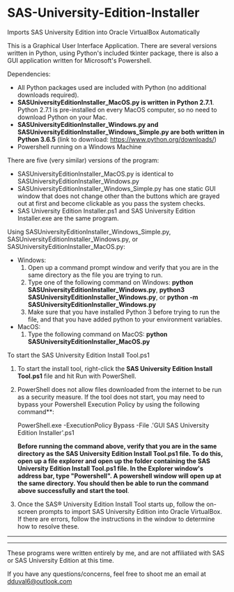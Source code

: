 # SAS-University-Edition-Installer
Imports SAS University Edition into Oracle VirtualBox Automatically

This is a Graphical User Interface Application. There are several versions written in Python, using Python's included tkinter package, there is also a GUI application written for Microsoft's Powershell.

Dependencies: 
- All Python packages used are included with Python (no additional downloads required).
- **SASUniversityEditionInstaller_MacOS.py is written in Python 2.7.1**. Python 2.7.1 is pre-installed on every MacOS computer, so no need to download Python on your Mac.
- **SASUniversityEditionInstaller_Windows.py and SASUniversityEditionInstaller_Windows_Simple.py are both written in Python 3.6.5** (link to download: https://www.python.org/downloads/)
- Powershell running on a Windows Machine


There are five (very similar) versions of the program: 
- SASUniversityEditionInstaller_MacOS.py is identical to SASUniversityEditionInstaller_Windows.py
- SASUniversityEditionInstaller_Windows_Simple.py has one static GUI window that does not change other than the buttons which are grayed out at first and become clickable as you pass the system checks.
- SAS University Edition Installer.ps1 and SAS University Edition Installer.exe are the same program.


Using SASUniversityEditionInstaller_Windows_Simple.py, SASUniversityEditionInstaller_Windows.py, or SASUniversityEditionInstaller_MacOS.py:
- Windows:  
    1. Open up a command prompt window and verify that you are in the same directory as the file you are trying to run.
    2. Type one of the following command on Windows: **python SASUniversityEditionInstaller_Windows.py**, **python3 SASUniversityEditionInstaller_Windows.py**, or **python -m SASUniversityEditionInstaller_Windows.py**
    3. Make sure that you have installed Python 3 before trying to run the file, and that you have added python to your environment variables. 
- MacOS:
    1. Type the following command on MacOS: **python SASUniversityEditionInstaller_MacOS.py**


To start the SAS University Edition Install Tool.ps1
1. To start the install tool, right-click the **SAS University Edition Install Tool.ps1** file and hit Run with PowerShell.
2. PowerShell does not allow files downloaded from the internet to be run as a security measure. If the tool does not start, you may need to bypass your Powershell Execution Policy by using the following command**:
    
    PowerShell.exe -ExecutionPolicy Bypass -File .\'GUI SAS University Edition Installer'.ps1

    **Before running the command above, verify that you are in the same directory as the SAS University Edition Install Tool.ps1 file. To do this, open up a file explorer and open up the folder containing the SAS University Edition Install Tool.ps1 file. In the Explorer window's address bar, type "Powershell". A powershell window will open up at the same directory. You should then be able to run the command above successfully and start the tool**.

3. Once the SAS® University Edition Install Tool starts up, follow the on-screen prompts to import SAS University Edition into Oracle VirtualBox. If there are errors, follow the instructions in the window to determine how to resolve these.

********************************************************************************************************************************
********************************************************************************************************************************

These programs were written entirely by me, and are not affiliated with SAS or SAS University Edition at this time.

If you have any questions/concerns, feel free to shoot me an email at dduval6@outlook.com
